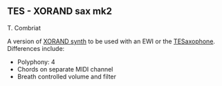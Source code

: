 ## TES - XORAND sax mk2
T. Combriat


A version of [XORAND synth](https://github.com/tomcombriat/8_knobs_synth/tree/master/XORAND_poly) to be used with an EWI or the [TESaxophone](https://t-e-s.frama.site/en/tesaxophone).
Differences include:
* Polyphony: 4
* Chords on separate MIDI channel
* Breath controlled volume and filter

